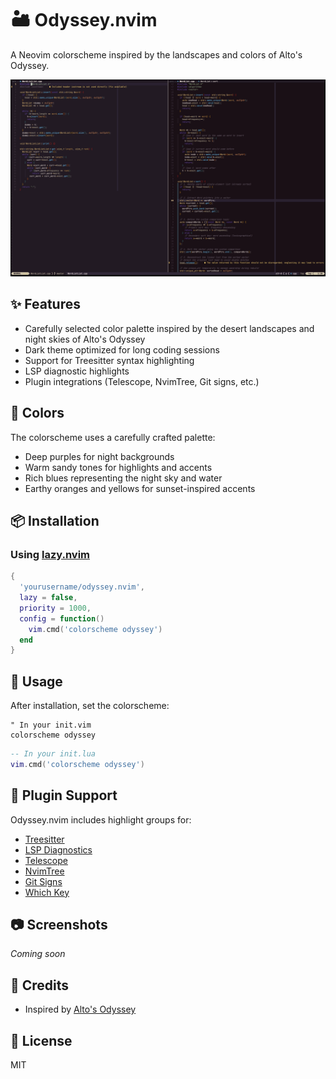 # 🏜️ Odyssey.nvim

A Neovim colorscheme inspired by the landscapes and colors of Alto's Odyssey.

![demo](Demo.png)

## ✨ Features

- Carefully selected color palette inspired by the desert landscapes and night skies of Alto's Odyssey
- Dark theme optimized for long coding sessions
- Support for Treesitter syntax highlighting
- LSP diagnostic highlights
- Plugin integrations (Telescope, NvimTree, Git signs, etc.)

## 🌙 Colors

The colorscheme uses a carefully crafted palette:
- Deep purples for night backgrounds
- Warm sandy tones for highlights and accents
- Rich blues representing the night sky and water
- Earthy oranges and yellows for sunset-inspired accents

## 📦 Installation

### Using [lazy.nvim](https://github.com/folke/lazy.nvim)

```lua
{
  'yourusername/odyssey.nvim',
  lazy = false,
  priority = 1000,
  config = function()
    vim.cmd('colorscheme odyssey')
  end
}
```


## 🔧 Usage

After installation, set the colorscheme:

```vim
" In your init.vim
colorscheme odyssey
```

```lua
-- In your init.lua
vim.cmd('colorscheme odyssey')
```

## 🔌 Plugin Support

Odyssey.nvim includes highlight groups for:

- [Treesitter](https://github.com/nvim-treesitter/nvim-treesitter)
- [LSP Diagnostics](https://neovim.io/doc/user/lsp.html)
- [Telescope](https://github.com/nvim-telescope/telescope.nvim)
- [NvimTree](https://github.com/kyazdani42/nvim-tree.lua)
- [Git Signs](https://github.com/lewis6991/gitsigns.nvim)
- [Which Key](https://github.com/folke/which-key.nvim)
<!-- - [Indent Blankline](https://github.com/lukas-reineke/indent-blankline.nvim) -->

## 📷 Screenshots

*Coming soon*

## 💖 Credits

- Inspired by [Alto's Odyssey](https://www.altosodyssey.com/)

## 📄 License

MIT
